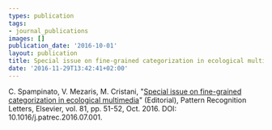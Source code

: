 ```yaml
---
types: publication
tags:
- journal_publications
images: []
publication_date: '2016-10-01'
layout: publication
title: Special issue on fine-grained categorization in ecological multimedia
date: '2016-11-29T13:42:41+02:00'
---
```

<p>C. Spampinato, V. Mezaris, M. Cristani, "<a href="http://www.sciencedirect.com/science/article/pii/S0167865516301623">Special issue on fine-grained categorization in ecological multimedia</a>" (Editorial), Pattern Recognition Letters, Elsevier, vol. 81, pp. 51-52, Oct. 2016. DOI: 10.1016/j.patrec.2016.07.001.</p>

